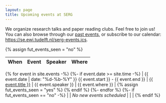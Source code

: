 ```yaml
---
layout: page
title: Upcoming events at SERG
---
```


We organize research talks and paper reading clubs.
Feel free to join us!
You can also browse through our <a href="past-events.html">past events</a>,
or subscribe to our calendar: 
<a href="https://se.ewi.tudelft.nl/serg-events.ics">https://se.ewi.tudelft.nl/serg-events.ics</a>.

{% assign fut_events_seen = "no" %}

| When | Event       | Speaker | Where           |
|---------|-------|----------------------|------------------------|
{% for event in site.events -%}
  {%- if event.date >= site.time -%}
    | {{ event.date | date: "%d-%b-%Y" }} {{ event.start }} - {{ event.end }} | <a href="{{ event.url }}">{{ event.title }}</a> | {{ event.speaker }} | {{ event.where }} |
    {% assign fut_events_seen = "yes" %}
  {% endif %}
{%- endfor %}
{%- if fut_events_seen == "no" -%}
  | | _No new events scheduled_ | | |
{% endif %}

